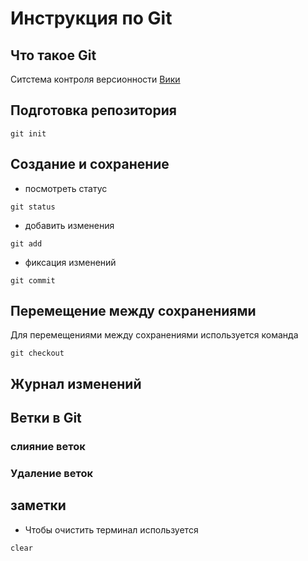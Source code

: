 # Инструкция по Git 

## Что такое Git

Ситстема контроля версионности 
[Вики](https://ru.wikipedia.org/wiki/Git)

## Подготовка репозитория
```
git init 
```

## Создание и сохранение
+ посмотреть статус 
```
git status
```
+ добавить изменения 
```
git add
```
+ фиксация изменений 
```
git commit
```
## Перемещение между сохранениями 
Для перемещениями между сохранениями используется команда 
```
git checkout
```
## Журнал изменений 

## Ветки в Git 

### слияние веток

### Удаление веток 

## заметки
+ Чтобы очистить терминал используется
```
clear
```